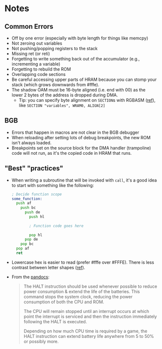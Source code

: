 # Notes 


## Common Errors
- Off by one error (especially with byte length for things like memcpy)
- Not zeroing out variables
- Not pushing/popping registers to the stack
- Missing ret (or reti)
- Forgetting to write something back out of the accumulator (e.g., incrementing a variable)
- Forgetting to rebuild the ROM
- Overlapping code sections
- Be careful accessing upper parts of HRAM because you can stomp your stack (which grows downwards from #fffe).
- The shadow OAM must be 16-byte aligned (i.e. end with 00) as the lower 2 bytes of the address is dropped during DMA. 
  - Tip: you can specify byte alignment on `SECTION`s with RGBASM ([ref](https://rednex.github.io/rgbds/rgbasm.5.html#INCLUDE)), like `SECTION "variables", WRAM0, ALIGN[2]`

## BGB 
- Errors that happen in macros are not clear in the BGB debugger
- When reloading after setting lots of debug breakpoints, the new ROM isn't always loaded. 
- Breakpoints set on the source block for the DMA handler (trampoline) code will not run, as it's the copied code in HRAM that runs. 

## "Best" "practices"

- When writing a subroutine that will be invoked with `call`, it's a good idea to start with something like the following:

    ```asm
    ; Decide function scope
    some_function:
      push af
        push bc
          push de 
            push hl
            
            ; Function code goes here
      
            pop hl 
          pop de 
        pop bc
      pop af
      ret 
    ```

- Lowercase hex is easier to read (prefer #fffe over #FFFE). There is less contrast between letter shapes ([ref](http://uxmovement.com/content/all-caps-hard-for-users-to-read/)).

- From the [pandocs](http://gbdev.gg8.se/wiki/articles/Reducing_Power_Consumption): 

    > The HALT instruction should be used whenever possible to reduce power consumption & extend the life of the batteries. This command stops the system clock, reducing the power consumption of both the CPU and ROM.
    > 
    > The CPU will remain stopped until an interrupt occurs at which point the interrupt is serviced and then the instruction immediately following the HALT is executed.
    > 
    > Depending on how much CPU time is required by a game, the HALT instruction can extend battery life anywhere from 5 to 50% or possibly more.




